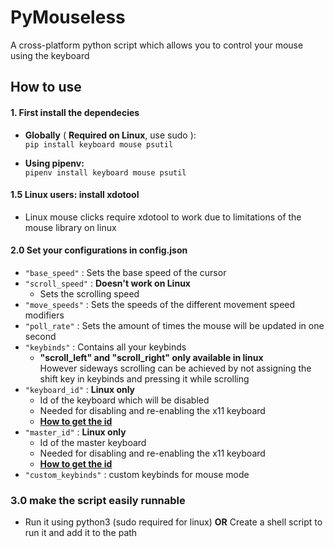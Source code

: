 # PyMouseless
A cross-platform python script which allows you to control your mouse using the keyboard

## How to use
#### 1. First install the dependecies
- **Globally** ( **Required on Linux**, use sudo ): \
    `pip install keyboard mouse psutil`

- **Using pipenv:** \
    `pipenv install keyboard mouse psutil`

#### 1.5 Linux users: install xdotool
- Linux mouse clicks require xdotool to work due to limitations of the mouse library on linux

#### 2.0 Set your configurations in config.json
- `"base_speed"` : Sets the base speed of the cursor
- `"scroll_speed"` : **Doesn't work on Linux**
    - Sets the scrolling speed
- `"move_speeds"` :  Sets the speeds of the different movement speed modifiers
- `"poll_rate"` : Sets the amount of times the mouse will be updated in one second
- `"keybinds"` : Contains all your keybinds
    - **"scroll_left" and "scroll_right" only available in linux** \
        However sideways scrolling can be achieved by not assigning the shift key in keybinds and pressing it while scrolling
- `"keyboard_id"` : **Linux only**
    - Id of the keyboard which will be disabled
    - Needed for disabling and re-enabling the x11 keyboard
    - **[How to get the id](https://askubuntu.com/a/178741)**
- `"master_id"` : **Linux only**
    - Id of the master keyboard
    - Needed for disabling and re-enabling the x11 keyboard
    - **[How to get the id](https://askubuntu.com/a/178741)**
- `"custom_keybinds"` : custom keybinds for mouse mode

### 3.0 make the script easily runnable
- Run it using python3 (sudo required for linux) **OR** Create a shell script to run it and add it to the path
